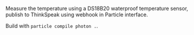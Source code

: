 Measure the temperature using a DS18B20 waterproof temperature sensor, publish to ThinkSpeak using webhook in Particle interface.

Build with `particle compile photon .`.


